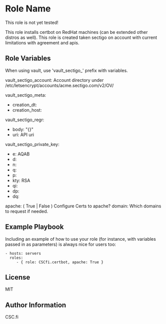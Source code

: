 Role Name
=========
This role is not yet tested!

This role installs certbot on RedHat machines (can be extended other distros as well). This role is created taken sectigo on account with current limitations with agreement and apis.

Role Variables
--------------

When using vault, use 'vault_sectigo_' prefix with variables.

vault_sectigo_account: Account directory under /etc/letsencrypt/accounts/acme.sectigo.com/v2/OV/

vault_sectigo_meta:
  - creation_dt: 
  - creation_host: 

vault_sectigo_regr:
  - body: "{}"
  - uri: API uri

vault_sectigo_private_key:
  - e: AQAB
  - d:
  - n:
  - q:
  - p:
  - kty: RSA
  - qi:
  - dp:
  - dq:

apache: ( True | False ) Configure Certs to apache?
domain: Which domains to request if needed.

Example Playbook
----------------

Including an example of how to use your role (for instance, with variables passed in as parameters) is always nice for users too:

    - hosts: servers
      roles:
         - { role: CSCfi.certbot, apache: True }

License
-------

MIT

Author Information
------------------

CSC.fi
